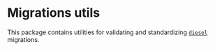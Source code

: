 # Migrations utils

This package contains utilities for validating and standardizing [`diesel`](https://diesel.rs/) migrations.

